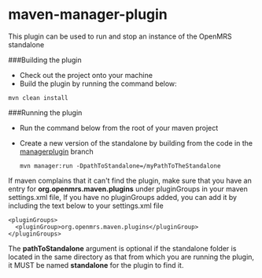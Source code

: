 maven-manager-plugin
====================

This plugin can be used to run and stop an instance of the OpenMRS standalone

###Building the plugin
 * Check out the project onto your machine 
 * Build the plugin by running the command below: 
 
  ``` 
  mvn clean install
  ```


###Running the plugin
* Run the command below from the root of your maven project
* Create a new version of the standalone by building from the code in the [managerplugin](https://github.com/openmrs/openmrs-standalone/tree/managerplugin) branch 
  
  ```
  mvn manager:run -DpathToStandalone=/myPathToTheStandalone
  ```

If maven complains that it can't find the plugin, make sure that you have an entry for **org.openmrs.maven.plugins** under  pluginGroups in your maven settings.xml file, If you have no pluginGroups added, you can add it by including the text below to your settings.xml file

```
<pluginGroups>
  <pluginGroup>org.openmrs.maven.plugins</pluginGroup>
</pluginGroups>
```

The **pathToStandalone** argument is optional if the standalone folder is located in the same directory as that from which you are running the plugin, it MUST be named **standalone** for the plugin to find it.
